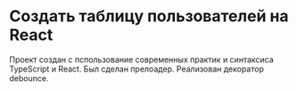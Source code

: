 # Создать таблицу пользователей на React
Проект создан c пспользование современных практик и синтаксиса TypeScript и React.
Был сделан прелоадер.
Реализован декоратор debounce.
